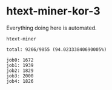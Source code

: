 # htext-miner-kor-3

Everything doing here is automated.

```
htext-miner

total: 9266/9855 (94.02333840690005%)

job0: 1672
job1: 1939
job2: 1829
job3: 2000
job4: 1826
```